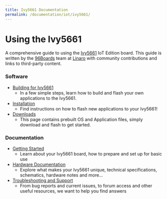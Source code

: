 ```yaml
---
title: Ivy5661 Documentation
permalink: /documentation/iot/ivy5661/
---
```


# Using the Ivy5661

A comprehensive guide to using the [Ivy5661](../ivy5661/) IoT Edition board. This guide is written by the [96Boards](https://www.96boards.org) team at [Linaro](http://www.linaro.org) with community contributions and links to third-party content.

### Software

- [Building for Ivy5661](build/)
   - In a few simple steps, learn how to build and flash your own applications to the Ivy5661.
- [Installation](installation/)
   -  Find instructions on how to flash new applications to your Ivy5661!
- [Downloads](downloads/)
   - This page contains prebuilt OS and Application files, simply download and flash to get started.

### Documentation

- [Getting Started](getting-started/)
   - Learn about your Ivy5661 board, how to prepare and set up for basic use
- [Hardware Documentation](hardware-docs/)
   - Explore what makes your Ivy5661 unique, technical specifications, schematics, hardware notes and more...
- [Troubleshooting and Support](support/)
   - From bug reports and current issues, to forum access and other useful resources, we want to help you find answers   

